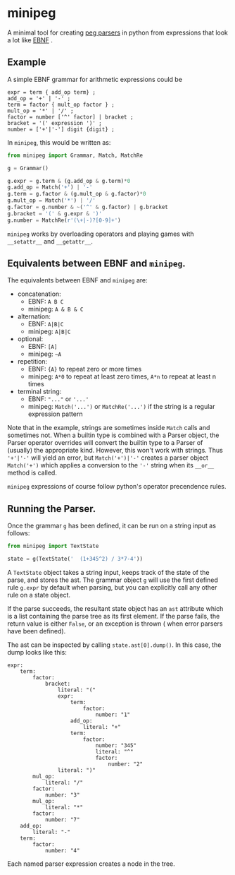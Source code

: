 # minipeg
A minimal tool for creating [peg parsers](https://en.wikipedia.org/wiki/Parsing_expression_grammar) in python from expressions that look a lot like [EBNF](https://en.wikipedia.org/wiki/Extended_Backus%E2%80%93Naur_form) .

## Example

A simple EBNF grammar for arithmetic expressions could be

```EBNF
expr = term { add_op term} ;
add_op = '+' | '-' ;
term = factor { mult_op factor } ;
mult_op = '*' | '/' ;
factor = number ['^' factor] | bracket ;
bracket = '(' expression ')' ;
number = ['+'|'-'] digit {digit} ;
```

In `minipeg`, this would be written as:

```python
from minipeg import Grammar, Match, MatchRe

g = Grammar()

g.expr = g.term & (g.add_op & g.term)*0
g.add_op = Match('+') | '-'
g.term = g.factor & (g.mult_op & g.factor)*0
g.mult_op = Match('*') | '/'
g.factor = g.number & ~('^' & g.factor) | g.bracket
g.bracket = '(' & g.expr & ')'
g.number = MatchRe(r'(\+|-)?[0-9]+')
```

`minipeg` works by overloading operators and playing games with `__setattr__` and `__getattr__`.

## Equivalents between EBNF and `minipeg`.

The equivalents between EBNF and `minipeg` are:

* concatenation:
  - EBNF:   `A B C`
  - minipeg:  `A & B & C`
* alternation:
  - EBNF: `A|B|C`
  - minipeg: `A|B|C`
* optional:
  - EBNF: `[A]`
  - minipeg: `~A`
* repetition:
  - EBNF: `{A}` to repeat zero or more times
  - minipeg: `A*0` to repeat at least zero times, `A*n` to repeat at least n times
* terminal string:
  - EBNF: `"..."` or `'...'`
  - minipeg: `Match('...')` or `MatchRe('...')` if the string is a regular expression pattern

Note that in the example, strings are sometimes inside `Match` calls and sometimes not. When a builtin type is combined with a Parser object, the Parser operator overrides will convert the builtin type to a Parser of (usually) the appropriate kind. However, this won't work with strings. Thus `'+'|'-'` will yield an error, but `Match('+')|'-'` creates a parser object `Match('+')` which applies a conversion to the `'-'` string when its `__or__` method is called.

`minipeg` expressions of course follow python's operator precendence rules.

## Running the Parser.
Once the grammar `g` has been defined, it can be run on a string input as follows:

```python
from minipeg import TextState

state = g(TextState('  (1+345^2) / 3*7-4'))
```

A `TextState` object takes a string input, keeps track of the state of the parse, and stores the ast. 
The grammar object `g` will use the first defined rule `g.expr` by default when parsing, but you can 
explicitly call any other rule on a state object. 

If the parse succeeds, the resultant state object has an `ast` attribute which is a list containing 
the parse tree as its first element. If the parse fails, the return value is either `False`, or 
an exception is thrown ( when error parsers have been defined).

The ast can be inspected by calling `state.ast[0].dump()`. In this case, the dump looks like this:

```
expr:
    term:
        factor:
            bracket:
                literal: "("
                expr:
                    term:
                        factor:
                            number: "1"
                    add_op:
                        literal: "+"
                    term:
                        factor:
                            number: "345"
                            literal: "^"
                            factor:
                                number: "2"
                literal: ")"
        mul_op:
            literal: "/"
        factor:
            number: "3"
        mul_op:
            literal: "*"
        factor:
            number: "7"
    add_op:
        literal: "-"
    term:
        factor:
            number: "4"
```

Each named parser expression creates a node in the tree. 